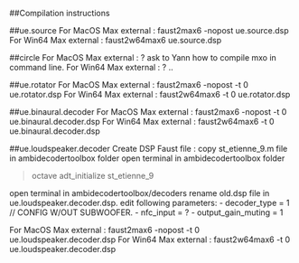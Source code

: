 ##Compilation instructions

##ue.source
For MacOS Max external :
faust2max6 -nopost ue.source.dsp
For Win64 Max external : 
faust2w64max6 ue.source.dsp


##circle
For MacOS Max external : 
? ask to Yann how to compile mxo in command line.
For Win64 Max external : 
? ..


##ue.rotator
For MacOS Max external : 
faust2max6 -nopost -t 0 ue.rotator.dsp
For Win64 Max external : 
faust2w64max6 -t 0 ue.rotator.dsp

##ue.binaural.decoder
For MacOS Max external : 
faust2max6 -nopost -t 0 ue.binaural.decoder.dsp
For Win64 Max external : 
faust2w64max6 -t 0 ue.binaural.decoder.dsp

##ue.loudspeaker.decoder
Create DSP Faust file :
copy st_etienne_9.m file in ambidecodertoolbox folder
open terminal in ambidecodertoolbox folder
> octave
> adt_initialize
> st_etienne_9

open terminal in ambidecodertoolbox/decoders
rename old.dsp file in ue.loudspeaker.decoder.dsp.
edit following parameters:
	- decoder_type = 1 // CONFIG W/OUT SUBWOOFER.
	- nfc_input = ?
	- output_gain_muting = 1


For MacOS Max external :
faust2max6 -nopost -t 0 ue.loudspeaker.decoder.dsp
For Win64 Max external :
faust2w64max6 -t 0 ue.loudspeaker.decoder.dsp